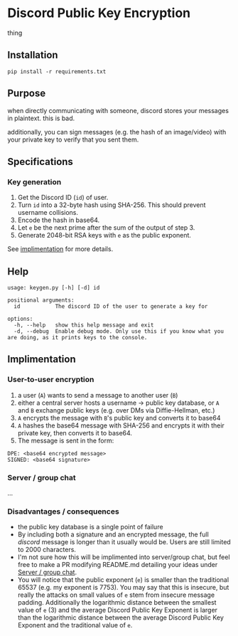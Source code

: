 # Discord Public Key Encryption

thing

## Installation
```
pip install -r requirements.txt
```

## Purpose
when directly communicating with someone, discord stores your messages in plaintext. this is bad.

additionally, you can sign messages (e.g. the hash of an image/video) with your private key to verify that you sent them.

## Specifications
### Key generation
1. Get the Discord ID (`id`) of user.
2. Turn `id` into a 32-byte hash using SHA-256. This should prevent username collisions.
3. Encode the hash in base64.
4. Let `e` be the next prime after the sum of the output of step 3.
5. Generate 2048-bit RSA keys with `e` as the public exponent.

See [implimentation](#implimentation) for more details.

## Help
```
usage: keygen.py [-h] [-d] id

positional arguments:
  id           The discord ID of the user to generate a key for

options:
  -h, --help   show this help message and exit
  -d, --debug  Enable debug mode. Only use this if you know what you are doing, as it prints keys to the console.
```

## Implimentation
### User-to-user encryption
1. a user (`A`) wants to send a message to another user (`B`)
2. either a central server hosts a username -> public key database, or `A` and `B` exchange public keys (e.g. over DMs via Diffie-Hellman, etc.)
3. `A` encrypts the message with `B`'s public key and converts it to base64
4. `A` hashes the base64 message with SHA-256 and encrypts it with their private key, then converts it to base64.
5. The message is sent in the form:
```
DPE: <base64 encrypted message>
SIGNED: <base64 signature>
```
### Server / group chat
...

### Disadvantages / consequences
- the public key database is a single point of failure
- By including both a signature and an encrypted message, the full *discord* message is longer than it usually would be. Users are still limited to 2000 characters.
- I'm not sure how this will be implimented into server/group chat, but feel free to make a PR modifying README.md detailing your ideas under [Server / group chat](#server--group-chat).
- You will notice that the public exponent (`e`) is smaller than the traditional 65537 (e.g. my exponent is 7753). You may say that this is insecure, but really the attacks on small values of `e` stem from insecure message padding. Additionally the logarithmic distance between the smallest value of `e` (3) and the average Discord Public Key Exponent is larger than the logarithmic distance between the average Discord Public Key Exponent and the traditional value of `e`.
